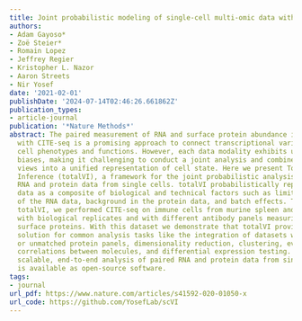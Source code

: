 ```yaml
---
title: Joint probabilistic modeling of single-cell multi-omic data with totalVI
authors:
- Adam Gayoso*
- Zoë Steier*
- Romain Lopez
- Jeffrey Regier
- Kristopher L. Nazor
- Aaron Streets
- Nir Yosef
date: '2021-02-01'
publishDate: '2024-07-14T02:46:26.661862Z'
publication_types:
- article-journal
publication: '*Nature Methods*'
abstract: The paired measurement of RNA and surface protein abundance in single cells
  with CITE-seq is a promising approach to connect transcriptional variation with
  cell phenotypes and functions. However, each data modality exhibits unique technical
  biases, making it challenging to conduct a joint analysis and combine these two
  views into a unified representation of cell state. Here we present Total Variational
  Inference (totalVI), a framework for the joint probabilistic analysis of paired
  RNA and protein data from single cells. totalVI probabilistically represents the
  data as a composite of biological and technical factors such as limited sensitivity
  of the RNA data, background in the protein data, and batch effects. To evaluate
  totalVI, we performed CITE-seq on immune cells from murine spleen and lymph nodes
  with biological replicates and with different antibody panels measuring over 100
  surface proteins. With this dataset we demonstrate that totalVI provides a cohesive
  solution for common analysis tasks like the integration of datasets with matched
  or unmatched protein panels, dimensionality reduction, clustering, evaluation of
  correlations between molecules, and differential expression testing. totalVI enables
  scalable, end-to-end analysis of paired RNA and protein data from single cells and
  is available as open-source software.
tags:
- journal
url_pdf: https://www.nature.com/articles/s41592-020-01050-x
url_code: https://github.com/YosefLab/scVI
---
```

